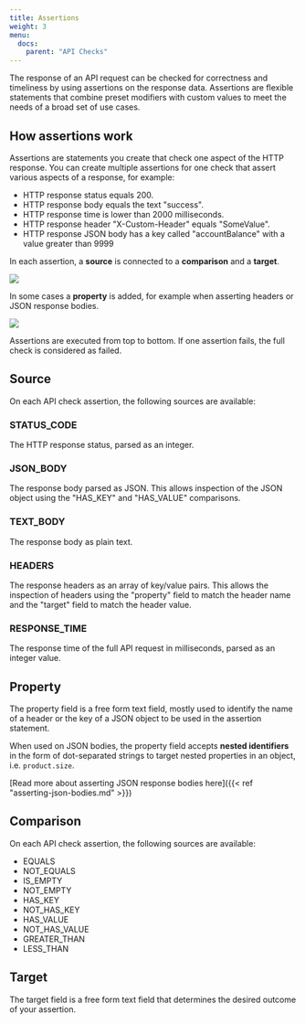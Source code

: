 ```yaml
---
title: Assertions
weight: 3
menu:
  docs:
    parent: "API Checks"
---
```


The response of an API request can be checked for correctness and timeliness by using assertions on the response data. Assertions are flexible statements that combine preset modifiers with custom values to meet the needs of a broad set of use cases.

## How assertions work

Assertions are statements you create that check one aspect of the HTTP response. You can create multiple assertions for one check that assert various aspects of a response, for example:

- HTTP response status equals 200.
- HTTP response body equals the text "success".
- HTTP response time is lower than 2000 milliseconds.
- HTTP response header "X-Custom-Header" equals "SomeValue".
- HTTP response JSON body has a key called "accountBalance" with a value greater than 9999

In each assertion, a **source** is connected to a **comparison** and a **target**. 

![](/docs/images/api-checks/assertions-1.png)

In some cases a **property** is added, for example when asserting headers or JSON response bodies.

![](/docs/images/api-checks/assertions-2.png)

Assertions are executed from top to bottom. If one assertion fails, the full check is considered as failed.

## Source

On each API check assertion, the following sources are available:

### STATUS_CODE
The HTTP response status, parsed as an integer. 

### JSON_BODY
The response body parsed as JSON. This allows inspection of the JSON object using the "HAS\_KEY" and "HAS\_VALUE" comparisons.

### TEXT_BODY
The response body as plain text.

### HEADERS
The response headers as an array of key/value pairs. This allows the inspection of headers using the "property" field to match the header name and the "target" field to match the header value.

### RESPONSE_TIME
The response time of the full API request in milliseconds, parsed as an integer value.

## Property

The property field is a free form text field, mostly used to identify the name of a header or the key of a JSON object to be used in the assertion statement.

When used on JSON bodies, the property field accepts **nested identifiers** in the form of dot-separated strings to target nested properties in an object, i.e. `product.size`.

[Read more about asserting JSON response bodies here]({{< ref "asserting-json-bodies.md" >}})

## Comparison

On each API check assertion, the following sources are available:

- EQUALS
- NOT_EQUALS
- IS_EMPTY
- NOT_EMPTY
- HAS_KEY
- NOT\_HAS\_KEY
- HAS_VALUE
- NOT\_HAS\_VALUE
- GREATER_THAN
- LESS_THAN

## Target

The target field is a free form text field that determines the desired outcome of your assertion.



